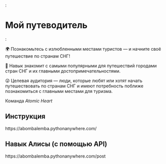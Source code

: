 :<h1><strong>Мой путеводитель</strong></h1>:


🌍 Познакомьтесь с излюбленными местами туристов — и начните своё путешествие по странам СНГ!
 
🤖 Навык знакомит с самыми популярными для путешествий городами стран СНГ и их главными достопримечательностями.
 
😜 Целевая аудитория — люди, которые любят или хотят начать путешествовать по странам СНГ и имеют потребность поближе познакомиться с главными местами для туризма.
 
Команда *Atomic Heart*


<h2>Инструкция</h2>
https://abombalemba.pythonanywhere.com/

<h2>Навык Алисы (с помощью API)</h2>
https://abombalemba.pythonanywhere.com/post
